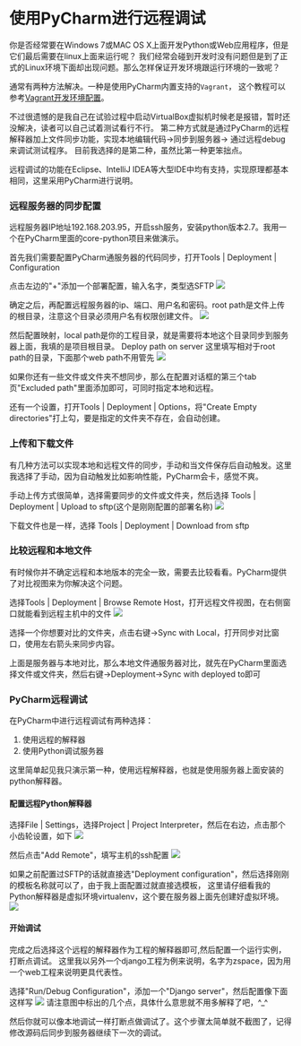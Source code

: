# 使用PyCharm进行远程调试

你是否经常要在Windows 7或MAC OS X上面开发Python或Web应用程序，但是它们最后需要在linux上面来运行呢？
我们经常会碰到开发时没有问题但是到了正式的Linux环境下面却出现问题。那么怎样保证开发环境跟运行环境的一致呢？

通常有两种方法解决。一种是使用PyCharm内置支持的`Vagrant`，
这个教程可以参考[Vagrant开发环境配置](https://github.com/astaxie/Go-in-Action/blob/master/ebook/zh/01.0.md)。

不过很遗憾的是我自己在试验过程中启动VirtualBox虚拟机时候老是报错，暂时还没解决，读者可以自己试着测试看行不行。 第二种方式就是通过PyCharm的远程解释器加上文件同步功能，实现本地编辑代码->同步到服务器->
通过远程debug来调试测试程序。 目前我选择的是第二种，虽然比第一种更笨拙点。

远程调试的功能在Eclipse、IntelliJ IDEA等大型IDE中均有支持，实现原理都基本相同，这里采用PyCharm进行说明。

### 远程服务器的同步配置

远程服务器IP地址192.168.203.95，开启ssh服务，安装python版本2.7。我用一个在PyCharm里面的core-python项目来做演示。

首先我们需要配置PyCharm通服务器的代码同步，打开Tools | Deployment | Configuration

点击左边的"+"添加一个部署配置，输入名字，类型选SFTP
![](https://xnstatic-1253397658.file.myqcloud.com/pcr001.png)

确定之后，再配置远程服务器的ip、端口、用户名和密码。root path是文件上传的根目录，注意这个目录必须用户名有权限创建文件。
![](https://xnstatic-1253397658.file.myqcloud.com/pcr002.png)

然后配置映射，local path是你的工程目录，就是需要将本地这个目录同步到服务器上面，我填的是项目根目录。 Deploy path on server 这里填写相对于root path的目录，下面那个web path不用管先
![](https://xnstatic-1253397658.file.myqcloud.com/pcr003.png)

如果你还有一些文件或文件夹不想同步，那么在配置对话框的第三个tab页"Excluded path"里面添加即可，可同时指定本地和远程。

还有一个设置，打开Tools | Deployment | Options，将"Create Empty directories"打上勾，要是指定的文件夹不存在，会自动创建。

### 上传和下载文件

有几种方法可以实现本地和远程文件的同步，手动和当文件保存后自动触发。这里我选择了手动，因为自动触发比如影响性能，PyCharm会卡，感觉不爽。

手动上传方式很简单，选择需要同步的文件或文件夹，然后选择 Tools | Deployment | Upload to sftp(这个是刚刚配置的部署名称)
![](https://xnstatic-1253397658.file.myqcloud.com/pcr004.png)

下载文件也是一样，选择 Tools | Deployment | Download from sftp

### 比较远程和本地文件

有时候你并不确定远程和本地版本的完全一致，需要去比较看看。PyCharm提供了对比视图来为你解决这个问题。

选择Tools | Deployment | Browse Remote Host，打开远程文件视图，在右侧窗口就能看到远程主机中的文件
![](https://xnstatic-1253397658.file.myqcloud.com/pcr005.png)

选择一个你想要对比的文件夹，点击右键->Sync with Local，打开同步对比窗口，使用左右箭头来同步内容。

上面是服务器与本地对比，那么本地文件通服务器对比，就先在PyCharm里面选择文件或文件夹，然后右键->Deployment->Sync with deployed to即可

### PyCharm远程调试

在PyCharm中进行远程调试有两种选择：

1. 使用远程的解释器
2. 使用Python调试服务器

这里简单起见我只演示第一种，使用远程解释器，也就是使用服务器上面安装的python解释器。

#### 配置远程Python解释器

选择File | Settings，选择Project | Project Interpreter，然后在右边，点击那个小齿轮设置，如下
![](https://xnstatic-1253397658.file.myqcloud.com/pcr006.png)

然后点击"Add Remote"，填写主机的ssh配置
![](https://xnstatic-1253397658.file.myqcloud.com/pcr007.png)

如果之前配置过SFTP的话就直接选"Deployment configuration"，然后选择刚刚的模板名称就可以了，由于我上面配置过就直接选模板，
这里请仔细看我的Python解释器是虚拟环境virtualenv，这个要在服务器上面先创建好虚拟环境。
![](https://xnstatic-1253397658.file.myqcloud.com/pcr009.png)

#### 开始调试

完成之后选择这个远程的解释器作为工程的解释器即可,然后配置一个运行实例，打断点调试。 这里我以另外一个django工程为例来说明，名字为zspace，因为用一个web工程来说明更具代表性。

选择"Run/Debug Configuration"，添加一个"Django server"，然后配置像下面这样写
![](https://xnstatic-1253397658.file.myqcloud.com/pcr010.png)
请注意图中标出的几个点，具体什么意思就不用多解释了吧，^_^

然后你就可以像本地调试一样打断点做调试了。这个步骤太简单就不截图了，记得修改源码后同步到服务器继续下一次的调试。

